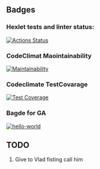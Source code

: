 ## Badges
### Hexlet tests and linter status:
[![Actions Status](https://github.com/marmadukeone/php-project-48/workflows/hexlet-check/badge.svg)](https://github.com/marmadukeone/php-project-48/actions)
### CodeClimat Maointainability
[![Maintainability](https://api.codeclimate.com/v1/badges/a74afdf2d4a9c6d51805/maintainability)](https://codeclimate.com/github/marmadukeone/php-project-48/maintainability)
### Codeclimate TestCovarage
[![Test Coverage](https://api.codeclimate.com/v1/badges/a74afdf2d4a9c6d51805/test_coverage)](https://codeclimate.com/github/marmadukeone/php-project-48/test_coverage)
### Bagde for GA 
[![hello-world](https://github.com/marmadukeone/php-project-48/actions/workflows/hello-world.yml/badge.svg?branch=main)](https://github.com/marmadukeone/php-project-48/actions/workflows/hello-world.yml)

## TODO
1. Give to Vlad fisting call him

##
